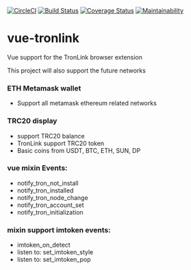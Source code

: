 [![CircleCI](https://circleci.com/gh/Asymptix/vue-tronlink.svg?style=shield)](https://circleci.com/gh/Asymptix/vue-tronlink)
[![Build Status](https://travis-ci.org/Asymptix/vue-tronlink.svg?branch=master)](https://travis-ci.org/Asymptix/vue-tronlink)
[![Coverage Status](https://coveralls.io/repos/github/Asymptix/vue-tronlink/badge.svg?branch=master)](https://coveralls.io/github/Asymptix/vue-tronlink?branch=master)
[![Maintainability](https://api.codeclimate.com/v1/badges/c22b04b837a09e0dbd90/maintainability)](https://codeclimate.com/github/Asymptix/vue-tronlink/maintainability)

# vue-tronlink 
Vue support for the TronLink browser extension

This project will also support the future networks

### ETH Metamask wallet
 * Support all metamask ethereum related networks

### TRC20 display
 * support TRC20 balance
 * TronLink support TRC20 token
 * Basic coins from USDT, BTC, ETH, SUN, DP 

### vue mixin Events:
 * notify_tron_not_install
 * notify_tron_installed
 * notify_tron_node_change
 * notify_tron_account_set
 * notify_tron_initialization

### mixin support imtoken events:
 * imtoken_on_detect
 * listen to: set_imtoken_style
 * listen to: set_imtoken_pop
